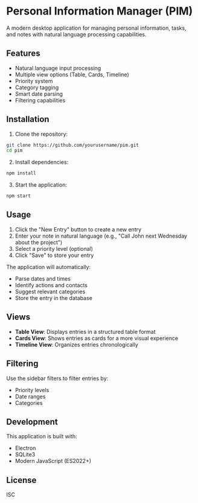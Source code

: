 # Personal Information Manager (PIM)

A modern desktop application for managing personal information, tasks, and notes with natural language processing capabilities.

## Features

- Natural language input processing
- Multiple view options (Table, Cards, Timeline)
- Priority system
- Category tagging
- Smart date parsing
- Filtering capabilities

## Installation

1. Clone the repository:
```bash
git clone https://github.com/yourusername/pim.git
cd pim
```

2. Install dependencies:
```bash
npm install
```

3. Start the application:
```bash
npm start
```

## Usage

1. Click the "New Entry" button to create a new entry
2. Enter your note in natural language (e.g., "Call John next Wednesday about the project")
3. Select a priority level (optional)
4. Click "Save" to store your entry

The application will automatically:
- Parse dates and times
- Identify actions and contacts
- Suggest relevant categories
- Store the entry in the database

## Views

- **Table View**: Displays entries in a structured table format
- **Cards View**: Shows entries as cards for a more visual experience
- **Timeline View**: Organizes entries chronologically

## Filtering

Use the sidebar filters to filter entries by:
- Priority levels
- Date ranges
- Categories

## Development

This application is built with:
- Electron
- SQLite3
- Modern JavaScript (ES2022+)

## License

ISC

